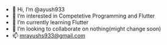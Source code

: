 - 👋 Hi, I’m @ayush933
- 👀 I’m interested in Competetive Programming and Flutter  
- 🌱 I’m currently learning Flutter
- 💞️ I’m looking to collaborate on nothing(might change soon)
- 📫 mrayushs933@gmail.com

<!---
ayush933/ayush933 is a ✨ special ✨ repository because its `README.md` (this file) appears on your GitHub profile.
You can click the Preview link to take a look at your changes.
--->
